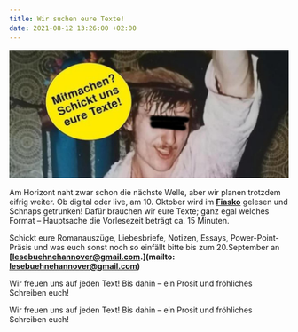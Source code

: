 ```yaml
---
title: Wir suchen eure Texte!
date: 2021-08-12 13:26:00 +02:00
---
```


![436cfe_63520669366542c49a7fa3c2c04c6c02_mv2-650x299.jpg](/uploads/436cfe_63520669366542c49a7fa3c2c04c6c02_mv2-650x299.jpg)

Am Horizont naht zwar schon die nächste Welle, aber wir planen trotzdem eifrig weiter. Ob digital oder live, am 10. Oktober wird im **[Fiasko](http://fiasko-piccolo-hannover.de/)** gelesen und Schnaps getrunken! Dafür brauchen wir eure Texte; ganz egal welches Format – Hauptsache die Vorlesezeit beträgt ca. 15 Minuten.

Schickt eure Romanauszüge, Liebesbriefe, Notizen, Essays, Power-Point-Präsis und was euch sonst noch so einfällt bitte bis zum 20.September an **[lesebuehnehannover@gmail.com.](mailto: lesebuehnehannover@gmail.com)**

Wir freuen uns auf jeden Text! Bis dahin – ein Prosit und fröhliches Schreiben euch!

Wir freuen uns auf jeden Text! Bis dahin – ein Prosit und fröhliches Schreiben euch!